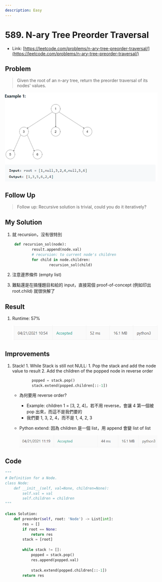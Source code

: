 ```yaml
---
description: Easy
---
```


# 589. N-ary Tree Preorder Traversal

* Link: [https://leetcode.com/problems/n-ary-tree-preorder-traversal/](https://leetcode.com/problems/n-ary-tree-preorder-traversal/)

## Problem

> Given the root of an n-ary tree, return the preorder traversal of its nodes' values.

![](../../.gitbook/assets/589-1.png)

## Follow Up

> Follow up: Recursive solution is trivial, could you do it iteratively?

## My Solution

1. 就 recursion，沒有很特別

   ```python
    def recursion_sol(node):
            result.append(node.val)
            # recursion: to current node's children
            for child in node.children:
                    recursion_sol(child)
   ```

2. 注意邊界條件 \(empty list\)
3. 難點還是在搞懂題目和給的 input，直接寫個 proof-of-concept \(例如印出root.child\) 就很快解了

## Result

1. Runtime: 57%

   ![](../../.gitbook/assets/589-2.png)

## Improvements

1. Stack! 1. While Stack is still not NULL: 1. Pop the stack and add the node value to result 2. Add the children of the popped node in reverse order

   ```python
            popped = stack.pop()
            stack.extend(popped.children[::-1])
   ```

   * 為何要用 reverse order?
     * Example: children 1 = \[3, 2, 4\]，若不用 reverse，會讓 4 第一個被 pop 出來，而這不是我們要的
     * 我們要 1, 3, 2, 4，而不是 1, 4, 2, 3
   * Python extend: 因為 children 是一個 list，用 append 會變 list of list

     ![](../../.gitbook/assets/589-3.png)


## Code

```python
"""
# Definition for a Node.
class Node:
    def __init__(self, val=None, children=None):
        self.val = val
        self.children = children
"""

class Solution:
    def preorder(self, root: 'Node') -> List[int]:
        res = []
        if root == None:
            return res
        stack = [root]
        
        while stack != []:
            popped = stack.pop()
            res.append(popped.val)
            
            stack.extend(popped.children[::-1])
        return res
            
```
